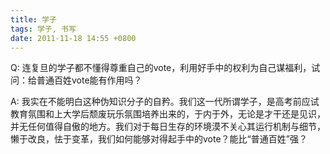 ```yaml
---
title: 学子
tags: 学子, 书写
date: 2011-11-18 14:55 +0800
---
```



Q: 连复旦的学子都不懂得尊重自己的vote，利用好手中的权利为自己谋福利，试问：给普通百姓vote能有作用吗？

A: 我实在不能明白这种伪知识分子的自矜。我们这一代所谓学子，是高考前应试教育氛围和上大学后颓废玩乐氛围培养出来的，于内于外，无论是才干还是见识，并无任何值得自傲的地方。我们对于每日生存的环境漠不关心其运行机制与细节，懒于改良，怯于变革，我们如何能够对得起手中的vote？能比“普通百姓”强？

